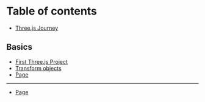 # Table of contents

* [Three.js Journey](README.md)

## Basics

* [First Three.js Project](basics/first-three.js-project.md)
* [Transform objects](basics/transform-objects.md)
* [Page](basics/page.md)

***

* [Page](<README (1).md>)
